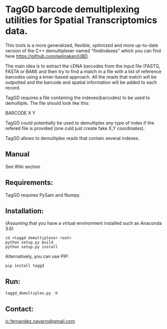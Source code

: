 # TagGD barcode demultiplexing utilities for Spatial Transcriptomics data.

This tools is a more generalized, flexible, optimized and more
up-to-date version of the C++ demultiplexer named "findIndexes"
which you can find here https://github.com/pelinakan/UBD.

The main idea is to extract the cDNA barcodes
from the input file (FASTQ, FASTA or BAM) and then
try to find a match in a file with a list
of reference barcodes using a kmer-based approach.
All the reads that match will be outputted and the barcode
and spatial information will be added to each record.

TagGD requires a file containing the indexes(barcodes)
to be used to demultiple. The file should look like this:

BARCODE X Y

TagGD could potentially be used to demultiplex any type of index
if the refered file is provided (one culd just create fake X,Y coordinates).

TagGD allows to demultiplex reads that contain several indexes.

## Manual

See Wiki section

## Requirements:

TagGD requires PySam and Numpy.

## Installation:

(Assuming that you have a virtual environment
installed such as Anaconda 3.6)

    cd <taggd demultiplexer root>
    python setup.py build
    python setup.py install
    
Alternatively, you can use PIP:
 
    pip install taggd  

## Run:

    taggd_demultiplex.py -h


## Contact: 

jc.fernandez.navarro@gmail.com
